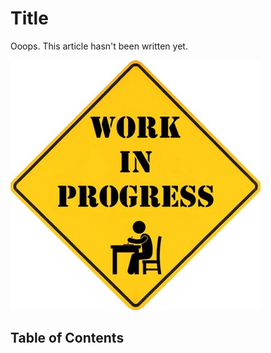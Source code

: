 # Title

Ooops. This article hasn't been written yet.

![Roadwork](images/work_in_progress.jpg)

## Table of Contents


